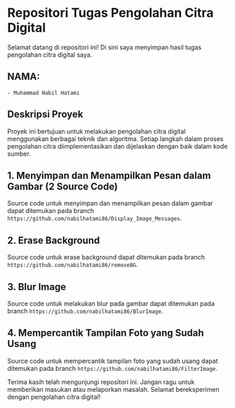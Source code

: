 # Repositori Tugas Pengolahan Citra Digital

Selamat datang di repositori ini! Di sini saya menyimpan hasil tugas pengolahan citra digital saya. 

## NAMA:
    - Muhammad Nabil Hatami 
    

## Deskripsi Proyek
Proyek ini bertujuan untuk melakukan pengolahan citra digital menggunakan berbagai teknik dan algoritma. Setiap langkah dalam proses pengolahan citra diimplementasikan dan dijelaskan dengan baik dalam kode sumber. 


## 1. Menyimpan dan Menampilkan Pesan dalam Gambar (2 Source Code)
Source code untuk menyimpan dan menampilkan pesan dalam gambar dapat ditemukan pada branch `https://github.com/nabilhatami86/Display_Image_Messages`.

## 2. Erase Background
Source code untuk erase background dapat ditemukan pada branch `https://github.com/nabilhatami86/removeBG`.

## 3. Blur Image
Source code untuk melakukan blur pada gambar dapat ditemukan pada branch `https://github.com/nabilhatami86/BlurImage`.

## 4. Mempercantik Tampilan Foto yang Sudah Usang
Source code untuk mempercantik tampilan foto yang sudah usang dapat ditemukan pada branch `https://github.com/nabilhatami86/FilterImage`.



Terima kasih telah mengunjungi repositori ini. Jangan ragu untuk memberikan masukan atau melaporkan masalah. Selamat bereksperimen dengan pengolahan citra digital!
